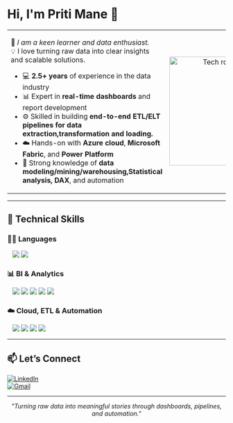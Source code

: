 <h1 align="left">Hi, I'm Priti Mane 👋</h1>

<table>
  <tr>
    <td width="60%" valign="top">

🎯 <em>I am a keen learner and data enthusiast.</em>  
💡 I love turning raw data into clear insights and scalable solutions.

- 💻 <strong>2.5+ years</strong> of experience in the data industry  
- 📊 Expert in <strong>real-time dashboards</strong> and report development  
- ⚙️ Skilled in building <strong>end-to-end ETL/ELT pipelines for data extraction,transformation and loading.</strong>  
- ☁️ Hands-on with <strong>Azure cloud</strong>, <strong>Microsoft Fabric</strong>, and <strong>Power Platform</strong>  
- 🧠 Strong knowledge of <strong>data modeling/mining/warehousing,Statistical analysis, DAX</strong>, and automation  

</td>
<td align="center" width="40%">
  <img src="https://user-images.githubusercontent.com/74038190/236119160-976a0405-caa7-470c-9356-16d43402ea0a.gif" width="250" alt="Tech robot GIF"/>
</td>
</tr>
</table>

---

## 🧰 Technical Skills

### 👨‍💻 Languages  
&nbsp;&nbsp;
<img src="https://img.shields.io/badge/Python-3776AB?style=for-the-badge&logo=python&logoColor=white"/>
<img src="https://img.shields.io/badge/SQL-336791?style=for-the-badge&logo=postgresql&logoColor=white"/>

### 📊 BI & Analytics  
&nbsp;&nbsp;
<img src="https://img.shields.io/badge/Power%20BI-F2C811?style=for-the-badge&logo=powerbi&logoColor=black"/>
<img src="https://img.shields.io/badge/Tableau-E97627?style=for-the-badge&logo=tableau&logoColor=white"/>
<img src="https://img.shields.io/badge/Qlik-009845?style=for-the-badge&logo=qlik&logoColor=white"/>
<img src="https://img.shields.io/badge/Excel-217346?style=for-the-badge&logo=microsoft-excel&logoColor=white"/>
<img src="https://img.shields.io/badge/Microsoft%20Fabric-881798?style=for-the-badge&logo=microsoft&logoColor=white"/>

### ☁️ Cloud, ETL & Automation  
&nbsp;&nbsp;
<img src="https://img.shields.io/badge/Azure%20Data%20Factory-0078D4?style=for-the-badge&logo=microsoftazure&logoColor=white"/>
<img src="https://img.shields.io/badge/Databricks-E62B1E?style=for-the-badge&logo=databricks&logoColor=white"/>
<img src="https://img.shields.io/badge/Synapse-0078D4?style=for-the-badge&logo=azure-devops&logoColor=white"/>
<img src="https://img.shields.io/badge/Power%20Automate-0066CC?style=for-the-badge&logo=microsoftpowerautomate&logoColor=white"/>

---

## 📫 Let’s Connect

[![LinkedIn](https://img.shields.io/badge/LinkedIn-blue?style=for-the-badge&logo=linkedin&logoColor=white)](https://www.linkedin.com/in/priti-mane-434ba5206/)  
[![Gmail](https://img.shields.io/badge/Gmail-red?style=for-the-badge&logo=gmail&logoColor=white)](mailto:pritimane141615@gmail.com)

---

<p align="center"><i>"Turning raw data into meaningful stories through dashboards, pipelines, and automation."</i></p>

